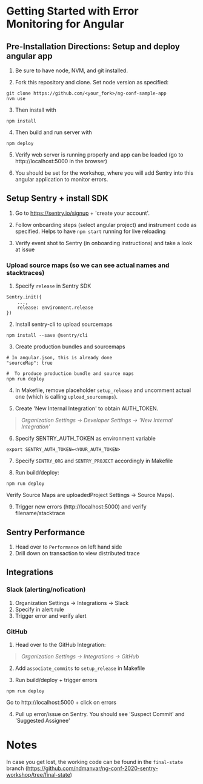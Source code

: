 # Getting Started with Error Monitoring for Angular

## Pre-Installation Directions: Setup and deploy angular app

1. Be sure to have node, NVM, and git installed.

2. Fork this repository and clone. Set node version as specified:
```
git clone https://github.com/<your_fork>/ng-conf-sample-app
nvm use
```
3. Then install with
```
npm install
```
4. Then build and run server with
```
npm deploy
```
5. Verify web server is running properly and app can be loaded (go to http://localhost:5000 in the browser)

6. You should be set for the workshop, where you will add Sentry into this angular application to monitor errors.


## Setup Sentry + install SDK
1. Go to https://sentry.io/signup + 'create your account'.

2. Follow onboarding steps (select angular project) and instrument code as specified. Helps to have `npm start` running for live reloading

3. Verify event shot to Sentry (in onboarding instructions) and take a look at issue

### Upload source maps (so we can see actual names and stacktraces)
1. Specify `release` in Sentry SDK
```
Sentry.init({
    ...,
    release: environment.release
})
```

2. Install sentry-cli to upload sourcemaps
```
npm install --save @sentry/cli
```

3. Create production bundles and sourcemaps
```
# In angular.json, this is already done
"sourceMap": true
```
```
#  To produce production bundle and source maps
npm run deploy
```

4. In Makefile, remove placeholder `setup_release` and uncomment actual one (which is calling `upload_sourcemaps`).

5. Create 'New Internal Integration' to obtain AUTH_TOKEN.
> _Organization Settings -> Developer Settings -> 'New Internal Integration'_


6. Specify SENTRY_AUTH_TOKEN as environment variable
```
export SENTRY_AUTH_TOKEN=<YOUR_AUTH_TOKEN>
```

7. Specify `SENTRY_ORG` and `SENTRY_PROJECT` accordingly in Makefile

8. Run build/deploy:
```
npm run deploy
```
Verify Source Maps are uploadedProject Settings -> Source Maps).

9. Trigger new errors (http://localhost:5000) and verify filename/stacktrace



## Sentry Performance
1. Head over to `Performance` on left hand side
2. Drill down on transaction to view distributed trace


## Integrations

### Slack (alerting/nofication)
1. Organization Settings -> Integrations -> Slack
2. Specify in alert rule
3. Trigger error and verify alert

### GitHub
1. Head over to the GitHub Integration:
> _Organization Settings -> Integrations -> GitHub_

2. Add `associate_commits` to `setup_release` in Makefile

3. Run build/deploy + trigger errors
```
npm run deploy
```
Go to http://localhost:5000 + click on errors

4. Pull up error/issue on Sentry. You should see 'Suspect Commit' and 'Suggested Assignee'



# Notes
In case you get lost, the working code can be found in the `final-state` branch (https://github.com/ndmanvar/ng-conf-2020-sentry-workshop/tree/final-state)
